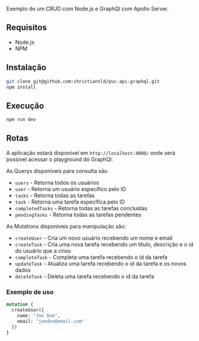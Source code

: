 Exemplo de um CRUD com Node.js e GraphQl com Apollo Server.

## Requisitos
- Node.js
- NPM

## Instalação



```bash
git clone git@github.com:christiantld/puc-api-graphql.git
npm install
```

## Execução
```bash
npm run dev
```

## Rotas

A aplicação estará disponível em `http://localhost:4000/` onde será possível acessar o playground do GraphQl.

As Querys disponíveis para consulta são
- `users` - Retorna todos os usuários
- `user` - Retorna um usuário específico pelo ID
- `tasks` - Retorna todas as tarefas
- `task` - Retorna uma tarefa específica pelo ID
- `completedTasks` - Retorna todas as tarefas concluídas
- `pendingTasks` - Retorna todas as tarefas pendentes

As Mutations disponíveis para manipulação são:
- `createUser` - Cria um novo usuário recebendo um nome e email
- `createTask` - Cria uma nova tarefa recebendo um título, descrição e o id do usuário que a criou
- `completeTask` - Completa uma tarefa recebendo o id da tarefa
- `updateTask` - Atualiza uma tarefa recebendo o id da tarefa e os novos dados
- `deleteTask` - Deleta uma tarefa recebendo o id da tarefa

### Exemplo de uso
```graphql
mutation {
  createUser({
    name: "Joe Doe",
    email: "joedoe@email.com"
  })
}
```